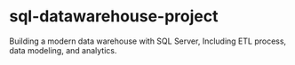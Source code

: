 # sql-datawarehouse-project
Building a modern data warehouse with SQL Server, Including ETL process, data modeling, and analytics.

